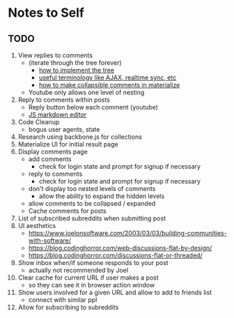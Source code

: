 # Notes to Self
## TODO
1. View replies to comments
    - (iterate through the tree forever)
        - [how to implement the tree](https://www.webdesignerdepot.com/2013/01/how-to-build-a-threaded-comment-block-with-html5-and-css3/)
        - [useful terminology like AJAX, realtime sync, etc](http://engineering.hackerearth.com/2015/01/27/making-comments-more-powerful/)
		- [how to make collapsible comments in materialize](https://codepen.io/jasonpaul/pen/WrjQQg?editors=1000)
    - Youtube only allows one level of nesting
1. Reply to comments within posts
    - Reply button below each comment (youtube)
    - [JS markdown editor](https://simplemde.com/)
1. Code Cleanup
    - bogus user agents, state
1. Research using backbone.js for collections
1. Materialize UI for initial result page
1. Display comments page
	- add comments
		- check for login state and prompt for signup if necessary
	- reply to comments
		- check for login state and prompt for signup if necessary
	- don't display too nested levels of comments
		- allow the ability to expand the hidden levels
	- allow comments to be collapsed / expanded
	- Cache comments for posts
1. List of subscribed subreddits when submitting post
1. UI aesthetics
    - https://www.joelonsoftware.com/2003/03/03/building-communities-with-software/
    - https://blog.codinghorror.com/web-discussions-flat-by-design/
    - https://blog.codinghorror.com/discussions-flat-or-threaded/
1. Show inbox when/if someone responds to your post
    - actually not recommended by Joel
1. Clear cache for current URL if user makes a post
    - so they can see it in browser action window
1. Show users involved for a given URL and allow to add to friends list
    - connect with similar ppl
1. Allow for subscribing to subreddits

